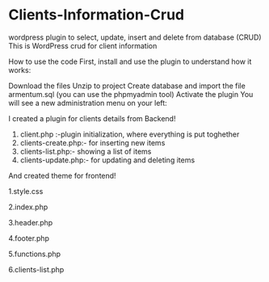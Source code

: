 # Clients-Information-Crud
wordpress plugin to select, update, insert and delete from database (CRUD)
This is WordPress crud for client information 

How to use the code
First, install and use the plugin to understand how it works:

Download the files
Unzip to project
Create database and import the file armentum.sql (you can use the phpmyadmin tool)
Activate the plugin
You will see a new administration menu on your left:


I created a plugin for clients details from Backend!
1. client.php :-plugin initialization, where everything is put toghether
2. clients-create.php:- for inserting new items
3. clients-list.php:- showing a list of items
4. clients-update.php:- for updating and deleting items


And created theme for frontend!

1.style.css

2.index.php

3.header.php

4.footer.php

5.functions.php

6.clients-list.php
